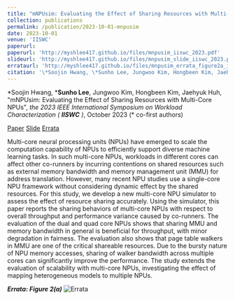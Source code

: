 ```yaml
---
title: "mNPUsim: Evaluating the Effect of Sharing Resources with Multi-Core NPUs"
collection: publications
permalink: /publication/2023-10-01-mnpusim
date: 2023-10-01
venue: 'IISWC'
paperurl:
paperurl: 'http://myshlee417.github.io/files/mnpusim_iiswc_2023.pdf'
slideurl: 'http://myshlee417.github.io/files/mnpusim_slide_iiswc_2023.pdf'
errataurl: 'http://myshlee417.github.io/files/mnpusim_errata_figure2a_iiswc_2023.pdf'
citation: '\*Soojin Hwang, \*Sunho Lee, Jungwoo Kim, Hongbeen Kim, Jaehyuk Huh, &quot;mNPUsim: Evaluating the Effect of Sharing Resources with Multi-Core NPUs&quot;, the 2023 IEEE International Symposium on Workload Characterization (IISWC), October 2023 (\* co-first authors)'
---
```

\*Soojin Hwang, \***Sunho Lee**, Jungwoo Kim, Hongbeen Kim, Jaehyuk Huh, &quot;mNPUsim: Evaluating the Effect of Sharing Resources with Multi-Core NPUs&quot;, *the 2023 IEEE International Symposium on Workload Characterization (* ***IISWC*** *)*, October 2023 (\* co-first authors)

[Paper](http://myshlee417.github.io/files/mnpusim_iiswc_2023.pdf)
[Slide](http://myshlee417.github.io/files/mnpusim_slide_iiswc_2023.pdf)
[Errata](http://myshlee417.github.io/files/mnpusim_errata_figure2a_iiswc_2023.pdf)

Multi-core neural processing units (NPUs) have emerged to scale the computation capability of NPUs to efficiently support diverse machine learning tasks. In such multi-core NPUs, workloads in different cores can affect other co-runners by incurring contentions on shared resources such as external memory bandwidth and memory management unit (MMU) for address translation. However, many recent NPU studies use a single-core NPU framework without considering dynamic effect by the shared resources. For this study, we develop a new multi-core NPU simulator to assess the effect of resource sharing accurately. Using the simulator, this paper reports the sharing behaviors of multi-core NPUs with respect to overall throughput and performance variance caused by co-runners. The evaluation of the dual and quad core NPUs shows that sharing MMU and memory bandwidth in general is beneficial for throughput, with minor degradation in fairness. The evaluation also shows that page table walkers in MMU are one of the critical shareable resources. Due to the bursty nature of NPU memory accesses, sharing of walker bandwidth across multiple cores can significantly improve the performance. The study extends the evaluation of scalability with multi-core NPUs, investigating the effect of mapping heterogeneous models to multiple NPUs.

***Errata: Figure 2(a)***
![Errata](http://myshlee417.github.io/files/mnpusim_errata_figure2a_iiswc_2023.png)
